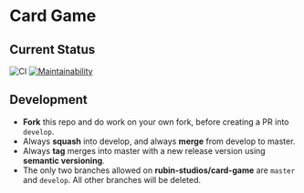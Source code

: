 # Card Game
## Current Status
![CI](https://github.com/rubin-studios/card-game/workflows/CI/badge.svg?branch=develop)
[![Maintainability](https://api.codeclimate.com/v1/badges/a99a88d28ad37a79dbf6/maintainability)](https://codeclimate.com/github/codeclimate/codeclimate/maintainability)

## Development
- **Fork** this repo and do work on your own fork, before creating a PR into `develop`.
- Always **squash** into develop, and always **merge** from develop to master.
- Always **tag** merges into master with a new release version using **semantic versioning**.
- The only two branches allowed on **rubin-studios/card-game** are `master` and `develop`. All other branches will be deleted.
